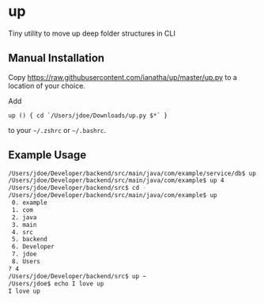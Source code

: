 # up
Tiny utility to move up deep folder structures in CLI

## Manual Installation

Copy https://raw.githubusercontent.com/ianatha/up/master/up.py to a location of your choice.

Add
```
up () { cd `/Users/jdoe/Downloads/up.py $*` }
```
to your `~/.zshrc` or `~/.bashrc`.

## Example Usage

```bash
/Users/jdoe/Developer/backend/src/main/java/com/example/service/db$ up example
/Users/jdoe/Developer/backend/src/main/java/com/example$ up 4
/Users/jdoe/Developer/backend/src$ cd -
/Users/jdoe/Developer/backend/src/main/java/com/example$ up
 0. example
 1. com
 2. java
 3. main
 4. src
 5. backend
 6. Developer
 7. jdoe
 8. Users
? 4
/Users/jdoe/Developer/backend/src$ up ~
/Users/jdoe$ echo I love up
I love up
```
